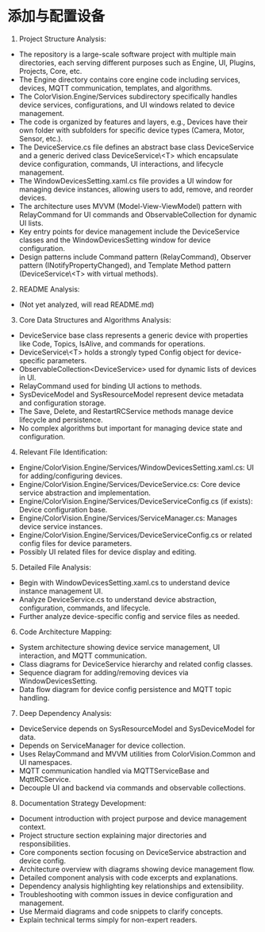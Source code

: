 # 添加与配置设备


1. Project Structure Analysis:
- The repository is a large-scale software project with multiple main directories, each serving different purposes such as Engine, UI, Plugins, Projects, Core, etc.
- The Engine directory contains core engine code including services, devices, MQTT communication, templates, and algorithms.
- The ColorVision.Engine/Services subdirectory specifically handles device services, configurations, and UI windows related to device management.
- The code is organized by features and layers, e.g., Devices have their own folder with subfolders for specific device types (Camera, Motor, Sensor, etc.).
- The DeviceService.cs file defines an abstract base class DeviceService and a generic derived class DeviceService\\<T\> which encapsulate device configuration, commands, UI interactions, and lifecycle management.
- The WindowDevicesSetting.xaml.cs file provides a UI window for managing device instances, allowing users to add, remove, and reorder devices.
- The architecture uses MVVM (Model-View-ViewModel) pattern with RelayCommand for UI commands and ObservableCollection for dynamic UI lists.
- Key entry points for device management include the DeviceService classes and the WindowDevicesSetting window for device configuration.
- Design patterns include Command pattern (RelayCommand), Observer pattern (INotifyPropertyChanged), and Template Method pattern (DeviceService\\<T\> with virtual methods).

2. README Analysis:
- (Not yet analyzed, will read README.md)

3. Core Data Structures and Algorithms Analysis:
- DeviceService base class represents a generic device with properties like Code, Topics, IsAlive, and commands for operations.
- DeviceService\\<T\> holds a strongly typed Config object for device-specific parameters.
- ObservableCollection\<DeviceService\> used for dynamic lists of devices in UI.
- RelayCommand used for binding UI actions to methods.
- SysDeviceModel and SysResourceModel represent device metadata and configuration storage.
- The Save, Delete, and RestartRCService methods manage device lifecycle and persistence.
- No complex algorithms but important for managing device state and configuration.

4. Relevant File Identification:
- Engine/ColorVision.Engine/Services/WindowDevicesSetting.xaml.cs: UI for adding/configuring devices.
- Engine/ColorVision.Engine/Services/DeviceService.cs: Core device service abstraction and implementation.
- Engine/ColorVision.Engine/Services/DeviceServiceConfig.cs (if exists): Device configuration base.
- Engine/ColorVision.Engine/Services/ServiceManager.cs: Manages device service instances.
- Engine/ColorVision.Engine/Services/DeviceServiceConfig.cs or related config files for device parameters.
- Possibly UI related files for device display and editing.

5. Detailed File Analysis:
- Begin with WindowDevicesSetting.xaml.cs to understand device instance management UI.
- Analyze DeviceService.cs to understand device abstraction, configuration, commands, and lifecycle.
- Further analyze device-specific config and service files as needed.

6. Code Architecture Mapping:
- System architecture showing device service management, UI interaction, and MQTT communication.
- Class diagrams for DeviceService hierarchy and related config classes.
- Sequence diagram for adding/removing devices via WindowDevicesSetting.
- Data flow diagram for device config persistence and MQTT topic handling.

7. Deep Dependency Analysis:
- DeviceService depends on SysResourceModel and SysDeviceModel for data.
- Depends on ServiceManager for device collection.
- Uses RelayCommand and MVVM utilities from ColorVision.Common and UI namespaces.
- MQTT communication handled via MQTTServiceBase and MqttRCService.
- Decouple UI and backend via commands and observable collections.

8. Documentation Strategy Development:
- Document introduction with project purpose and device management context.
- Project structure section explaining major directories and responsibilities.
- Core components section focusing on DeviceService abstraction and device config.
- Architecture overview with diagrams showing device management flow.
- Detailed component analysis with code excerpts and explanations.
- Dependency analysis highlighting key relationships and extensibility.
- Troubleshooting with common issues in device configuration and management.
- Use Mermaid diagrams and code snippets to clarify concepts.
- Explain technical terms simply for non-expert readers.

